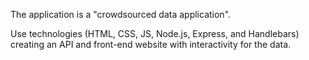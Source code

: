 The application is a "crowdsourced data application".

Use technologies (HTML, CSS, JS, Node.js, Express, and Handlebars) creating an API and front-end website with interactivity for the data.
